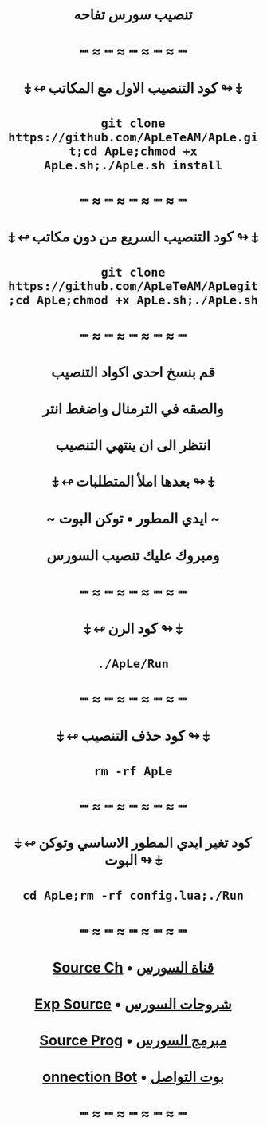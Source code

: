 # <p align="center" > تنصيب سورس تفاحه
# <p align="center" > ┉ ≈ ┉ ≈ ┉ ≈ ┉ ≈ ┉
# <p align="center" > ⤈ ↫ كود التنصيب الاول مع المكاتب ↬ ⤈
# <p align="center" > `git clone https://github.com/ApLeTeAM/ApLe.git;cd ApLe;chmod +x ApLe.sh;./ApLe.sh install`
# <p align="center" > ┉ ≈ ┉ ≈ ┉ ≈ ┉ ≈ ┉
# <p align="center" > ⤈ ↫ كود التنصيب السريع من دون مكاتب ↬ ⤈
# <p align="center" > `git clone https://github.com/ApLeTeAM/ApLegit;cd ApLe;chmod +x ApLe.sh;./ApLe.sh`
# <p align="center" > ┉ ≈ ┉ ≈ ┉ ≈ ┉ ≈ ┉
# <p align="center" > قم بنسخ احدى اكواد التنصيب
# <p align="center" > والصقه في الترمنال واضغط انتر
# <p align="center" > انتظر الى ان ينتهي التنصيب
# <p align="center" > ⤈ ↫ بعدها املأ المتطلبات ↬ ⤈
# <p align="center" > ~ ايدي المطور • توكن البوت ~
# <p align="center" > ومبروك عليك تنصيب السورس
# <p align="center" > ┉ ≈ ┉ ≈ ┉ ≈ ┉ ≈ ┉
# <p align="center" > ⤈ ↫ كود الرن ↬ ⤈
# <p align="center" > `./ApLe/Run`
# <p align="center" > ┉ ≈ ┉ ≈ ┉ ≈ ┉ ≈ ┉
# <p align="center" > ⤈ ↫ كود حذف التنصيب ↬ ⤈
# <p align="center" > `rm -rf ApLe`
# <p align="center" > ┉ ≈ ┉ ≈ ┉ ≈ ┉ ≈ ┉
# <p align="center" > ⤈ ↫ كود تغير ايدي المطور الاساسي وتوكن البوت ↬ ⤈
# <p align="center" > `cd ApLe;rm -rf config.lua;./Run`
# <p align="center" > ┉ ≈ ┉ ≈ ┉ ≈ ┉ ≈ ┉
# <p align="center" > [Source Ch](https://t.me/ICE50) • [قناة السورس](https://t.me/ICE50)
# <p align="center" > [Exp Source](https://t.me/ICE50) • [شروحات السورس](https://t.me/ICE50)
# <p align="center" > [Source Prog](https://t.me/ICE53) • [مبرمج السورس](https://t.me/ICE53)
# <p align="center" > [onnection Bot](https://t.me/ICE50bot) • [بوت التواصل](https://t.me/ICE50bot)
# <p align="center" > ┉ ≈ ┉ ≈ ┉ ≈ ┉ ≈ ┉
